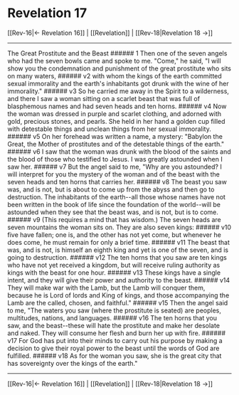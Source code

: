 # Revelation 17

[[Rev-16|← Revelation 16]] | [[Revelation]] | [[Rev-18|Revelation 18 →]]
***

The Great Prostitute and the Beast ###### 1 Then one of the seven angels who had the seven bowls came and spoke to me. "Come," he said, "I will show you the condemnation and punishment of the great prostitute who sits on many waters, ###### v2 with whom the kings of the earth committed sexual immorality and the earth's inhabitants got drunk with the wine of her immorality." ###### v3 So he carried me away in the Spirit to a wilderness, and there I saw a woman sitting on a scarlet beast that was full of blasphemous names and had seven heads and ten horns. ###### v4 Now the woman was dressed in purple and scarlet clothing, and adorned with gold, precious stones, and pearls. She held in her hand a golden cup filled with detestable things and unclean things from her sexual immorality. ###### v5 On her forehead was written a name, a mystery: "Babylon the Great, the Mother of prostitutes and of the detestable things of the earth." ###### v6 I saw that the woman was drunk with the blood of the saints and the blood of those who testified to Jesus. I was greatly astounded when I saw her. ###### v7 But the angel said to me, "Why are you astounded? I will interpret for you the mystery of the woman and of the beast with the seven heads and ten horns that carries her. ###### v8 The beast you saw was, and is not, but is about to come up from the abyss and then go to destruction. The inhabitants of the earth--all those whose names have not been written in the book of life since the foundation of the world--will be astounded when they see that the beast was, and is not, but is to come. ###### v9 (This requires a mind that has wisdom.) The seven heads are seven mountains the woman sits on. They are also seven kings: ###### v10 five have fallen; one is, and the other has not yet come, but whenever he does come, he must remain for only a brief time. ###### v11 The beast that was, and is not, is himself an eighth king and yet is one of the seven, and is going to destruction. ###### v12 The ten horns that you saw are ten kings who have not yet received a kingdom, but will receive ruling authority as kings with the beast for one hour. ###### v13 These kings have a single intent, and they will give their power and authority to the beast. ###### v14 They will make war with the Lamb, but the Lamb will conquer them, because he is Lord of lords and King of kings, and those accompanying the Lamb are the called, chosen, and faithful." ###### v15 Then the angel said to me, "The waters you saw (where the prostitute is seated) are peoples, multitudes, nations, and languages. ###### v16 The ten horns that you saw, and the beast--these will hate the prostitute and make her desolate and naked. They will consume her flesh and burn her up with fire. ###### v17 For God has put into their minds to carry out his purpose by making a decision to give their royal power to the beast until the words of God are fulfilled. ###### v18 As for the woman you saw, she is the great city that has sovereignty over the kings of the earth."

***
[[Rev-16|← Revelation 16]] | [[Revelation]] | [[Rev-18|Revelation 18 →]]
